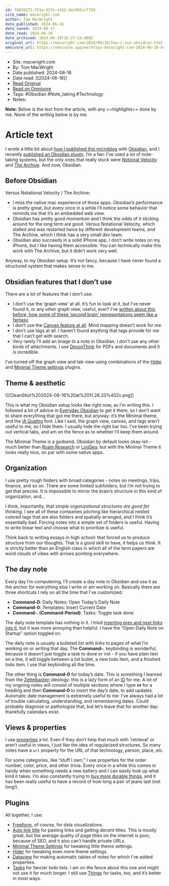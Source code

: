 ```yaml
---
id: f6839271-f51a-417e-a162-4a2402ccf758
site_name: macwright.com
author: Tom MacWright
date_published: 2024-06-16
date_saved: 2024-06-17
date_read: 2024-06-18
date_archived: 2024-06-18T16:27:14.000Z
original_url: https://macwright.com/2024/06/16/how-i-use-obsidian.html
omnivore_url: https://omnivore.app/me/https-macwright-com-2024-06-16-how-i-use-obsidian-html-19025116424
---
```


 - Site: macwright.com
 - By: Tom MacWright
 - Date published: 2024-06-16
 - Date read: [[2024-06-18]]
 - [Read Original](https://macwright.com/2024/06/16/how-i-use-obsidian.html)
 - [Read on Omnivore](https://omnivore.app/me/https-macwright-com-2024-06-16-how-i-use-obsidian-html-19025116424)
 - Tags:  #Obsidian  #Note_taking  #Technology 
 - Notes: 

**Note:** Below is the text from the article, with any ==highlights== done by me. None of the writing below is by me.

# Article text
I wrote a little bit about [how I published this microblog](https://macwright.com/2023/12/14/blog-about-blog) with [Obsidian](https://obsidian.md/), and I recently [published an Obsidian plugin](https://macwright.com/2024/06/02/freeform). I’m a fan: I’ve used a lot of note-taking systems, but the only ones that really stuck were [Notional Velocity](https://en.wikipedia.org/wiki/Notational%5FVelocity) and [The Archive](https://zettelkasten.de/the-archive/). And now, Obsidian.

## Before Obsidian

Versus Notational Velocity / The Archive:

* I miss the native mac experience of those apps. Obsidian’s performance is pretty great, but every once in a while I’ll notice some behavior that reminds me that it’s an embedded web view.
* Obsidian has pretty good momentum and I think the odds of it sticking around for the long term are good. Versus Notational Velocity, which stalled and was restarted twice by different development teams, and The Archive, which I think has a very small dev team.
* Obsidian also succeeds in a solid iPhone app. I don’t write notes on my iPhone, but I like having them accessible. You can technically make this work with The Archive, but it didn’t work very well.

Anyway, to my Obsidian setup. It’s not fancy, because I have never found a structured system that makes sense to me.

## Obsidian features that I don’t use

There are a lot of features that I don’t use:

* I don’t use the ‘graph view’ at all. It’s fun to look at it, but I’ve never found it, or any other graph view, useful, ever? I’ve [written about this before, how some of these ‘second brain’ representations seem like a fantasy](https://macwright.com/2022/01/10/semblance-of-understanding).
* I don’t use the [Canvas feature at all](https://obsidian.md/canvas). Mind mapping doesn’t work for me.
* I don’t use tags at all. I haven’t found anything that tags provide for me that I can’t get with search.
* Very rarely I’ll add an image to a note in Obsidian. I don’t use any other kinds of attachments. I use [DevonThink](https://www.devontechnologies.com/apps/devonthink) for PDFs and documents and it is incredible.

I’ve turned off the graph view and tab view using combinations of the [Hider](https://github.com/kepano/obsidian-hider) and [Minimal Theme settings](https://github.com/kepano/obsidian-minimal) plugins.

## Theme & aesthetic

![[CleanShot%202024-06-16%20at%2011.26.33%402x.png]]

This is what my Obsidian setup looks like right now, as I’m writing this. I followed a lot of advice in [Everyday Obsidian](https://www.everydayobsidian.com/) to get it there, so I don’t want to share everything that got me there, but anyway: it’s the Minimal theme, and the [iA Quattro](https://github.com/iaolo/iA-Fonts) font. Like I said, the graph view, canvas, and tags aren’t useful to me, so I hide them. I usually hide the right bar too. I’ve been trying out vertical tabs, and am on the fence as to whether I’ll keep them around.

The Minimal Theme is a godsend. Obsidian by default looks okay-ish - much better than [Roam Research](https://roamresearch.com/) or [LogSeq](https://github.com/logseq/logseq), but with the Minimal Theme it looks really nice, on par with some native apps.

## Organization

I use pretty rough folders with broad categories - notes on meetings, trips, finance, and so on. There are some limited subfolders, but I’m not trying to get that precise. It is impossible to mirror the brain’s structure in this kind of organization, and…

I think, importantly, that _simple organizational structures are good for thinking_. I see all of these companies pitching like hierarchical nested colored tags that are also folders and spatially arranged, and I think it’s essentially bad. Forcing notes into a simple set of folders is useful. Having to write linear text and choose what to prioritize is useful.

Think back to writing essays in high school: that forced us to produce structure from our thoughts. That is a good skill to have, it helps us think. It is strictly better than an English class in which all of the term papers are word clouds of vibes with arrows pointing everywhere.

## The day note

Every day I’m computering, I’ll create a day note in Obsidian and use it as the anchor for everything else I write or am working on. Basically there are three shortcuts I rely on all the time that I’ve customized:

* **Command-D**: Daily Notes: Open Today’s Daily Note
* **Command-0**: Templates: Insert Current Date
* **Command-. (Command-Period)**: Tasks: Toggle task done

The daily note template has nothing in it. I tried [inserting prev and next links into it](https://macwright.com/2024/05/14/previous-next-links-in-obsidian), but it was more annoying than helpful. I have the “Open Daily Note on Startup” option toggled on.

The daily note is usually a bulleted list with links to pages of what I’m working on or writing that day. The **Command-.** keybinding is wonderful, because it doesn’t just toggle a task to done or not - if you have plain text on a line, it will toggle between a list bullet, a new todo item, and a finished todo item. I use that keybinding all the time.

The other thing is **Command-0** for today’s date. This is something I learned from the [Zettelkasten](https://zettelkasten.de/) ideology: this is a lazy form of an [ID](https://zettelkasten.de/posts/add-identity/) for me. A lot of my ongoing notes will consist of multiple sections where I type `##` for a heading and then **Command-0** to insert the day’s date, to add updates. Automatic date management is extremely useful to me: I’ve always had a lot of trouble calculating, understanding, and remembering dates. Could probably diagnose or pathologize that, but let’s leave that for another day: thankfully calendars exist.

## Views & properties

I use [properties](https://help.obsidian.md/Editing+and+formatting/Properties) a lot. Even if they don’t help that much with ‘retrieval’ or aren’t useful in views, I just like the idea of regularized structures. So many notes have a `url` property for the URL of that technology, person, place, etc.

For some categories, like “stuff I own,” I use properties for the order number, color, price, and other trivia. Every once in a while this comes in handy when something needs a new battery and I can easily look up what kind it takes. I’m also constantly trying to [buy more durable things](https://www.reddit.com/r/BuyItForLife/), and it has been really useful to have a record of how long a pair of jeans last (not long!).

## Plugins

All together, I use:

* [Freeform](https://macwright.com/2024/06/02/freeform), of course, for data visualizations.
* [Auto link title](https://obsidian.md/plugins?id=obsidian-auto-link-title) for pasting links and getting decent titles. This is _mostly_ great, but the average quality of page titles on the internet is poor, because of SEO, and it also can’t handle private URLs.
* [Minimal Theme Settings](https://obsidian.md/plugins?id=obsidian-minimal-settings) for tweaking little theme settings.
* [Hider](https://obsidian.md/plugins?id=obsidian-hider) for tweaking even more theme settings.
* [Dataview](https://obsidian.md/plugins?id=dataview) for making automatic tables of notes for which I’ve added properties.
* [Tasks](https://obsidian.md/plugins?id=obsidian-tasks-plugin) for fancier todo lists. I am on the fence about this one and might not use it for much longer. I still use [Things](https://culturedcode.com/things/) for tasks, too, and it’s better in most ways.
